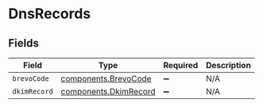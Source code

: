 # DnsRecords


## Fields

| Field                                                      | Type                                                       | Required                                                   | Description                                                |
| ---------------------------------------------------------- | ---------------------------------------------------------- | ---------------------------------------------------------- | ---------------------------------------------------------- |
| `brevoCode`                                                | [components.BrevoCode](../../models/shared/brevocode.md)   | :heavy_minus_sign:                                         | N/A                                                        |
| `dkimRecord`                                               | [components.DkimRecord](../../models/shared/dkimrecord.md) | :heavy_minus_sign:                                         | N/A                                                        |